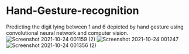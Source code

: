 # Hand-Gesture-recognition
Predicting the digit lying between 1 and 6 depicted by hand gesture using convolutional neural network and computer vision.
![Screenshot 2021-10-24 001159 (2)](https://user-images.githubusercontent.com/82452505/138590274-c0757b7d-ae27-43ad-9c99-f6c5c5f76782.png)
![Screenshot 2021-10-24 001247](https://user-images.githubusercontent.com/82452505/138590281-8724eff2-5647-4db7-8b2f-ebb278475016.png)
![Screenshot 2021-10-24 001356 (2)](https://user-images.githubusercontent.com/82452505/138590288-903cb78e-af5b-4d6b-8573-5d54557d2b80.png)
